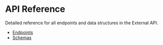 # API Reference

Detailed reference for all endpoints and data structures in the External API.

- [Endpoints](endpoints.md)
- [Schemas](schemas.md)
